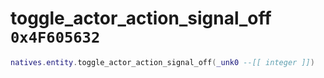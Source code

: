 # toggle_actor_action_signal_off `0x4F605632`

```lua
natives.entity.toggle_actor_action_signal_off(_unk0 --[[ integer ]])
```